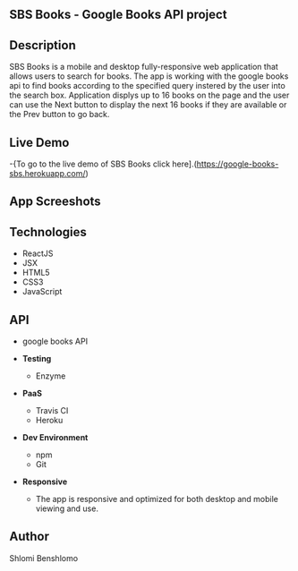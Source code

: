 ## SBS Books - Google Books API project

## Description
SBS Books is a mobile and desktop fully-responsive web application that allows users to search for books. The app is working with the google books api to find books according to the specified query instered by the user into the search box.
Application displys up to 16 books on the page and the user can use the Next button to display the next 16 books if they are available or the Prev button to go back.

## Live Demo
-{To go to the live demo of SBS Books click here].(https://google-books-sbs.herokuapp.com/)

## App Screeshots

## Technologies
  - ReactJS
  - JSX
  - HTML5
  - CSS3
  - JavaScript
  
## API
  - google books API

- **Testing**
  - Enzyme

- **PaaS**
  - Travis CI
  - Heroku

 - **Dev Environment**
   - npm
   - Git

- **Responsive**
   - The app is responsive and optimized for both desktop and mobile viewing and use.
   
## Author
Shlomi Benshlomo
